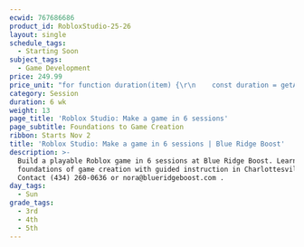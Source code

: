 ```yaml
---
ecwid: 767686686
product_id: RobloxStudio-25-26
layout: single
schedule_tags:
  - Starting Soon
subject_tags:
  - Game Development
price: 249.99
price_unit: "for function duration(item) {\r\n    const duration = getAttributeValue(item, 'Duration (in weeks)');\r\n    if (isSession(item)) {\r\n       return `${duration} wk`;\r\n    } else if (isOngoing(item)) {\r\n        if (duration === undefined) {\r\n            return \"Flexible\";\r\n        } else if (duration <= 12) {\r\n            return \"2-3 mo\";\r\n        } else if (duration <= 24) {\r\n            return \"4-6 mo\";\r\n        } else {\r\n            return \"6+ mo\";\r\n        }\r\n    } else if (isSingle(item)) {\r\n        return \"1 wk\";\r\n    }\r\n} sessions"
category: Session
duration: 6 wk
weight: 13
page_title: 'Roblox Studio: Make a game in 6 sessions'
page_subtitle: Foundations to Game Creation
ribbon: Starts Nov 2
title: 'Roblox Studio: Make a game in 6 sessions | Blue Ridge Boost'
description: >-
  Build a playable Roblox game in 6 sessions at Blue Ridge Boost. Learn
  foundations of game creation with guided instruction in Charlottesville, VA.
  Contact (434) 260-0636 or nora@blueridgeboost.com .
day_tags:
  - Sun
grade_tags:
  - 3rd
  - 4th
  - 5th
---
```


